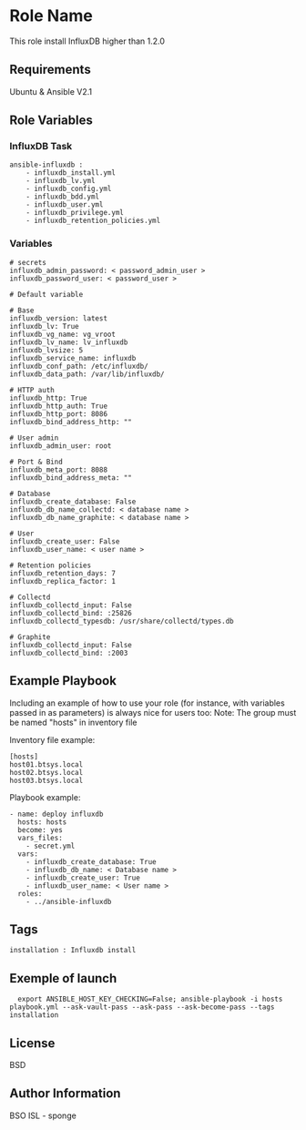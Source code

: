 Role Name
=========

This role install InfluxDB higher than 1.2.0

Requirements
------------

Ubuntu & Ansible V2.1

Role Variables
--------------

### InfluxDB Task

    ansible-influxdb :
        - influxdb_install.yml
        - influxdb_lv.yml
        - influxdb_config.yml
        - influxdb_bdd.yml
        - influxdb_user.yml
        - influxdb_privilege.yml
        - influxdb_retention_policies.yml

### Variables

    # secrets
    influxdb_admin_password: < password_admin_user >
    influxdb_password_user: < password_user >

    # Default variable

    # Base
    influxdb_version: latest
    influxdb_lv: True
    influxdb_vg_name: vg_vroot
    influxdb_lv_name: lv_influxdb
    influxdb_lvsize: 5
    influxdb_service_name: influxdb
    influxdb_conf_path: /etc/influxdb/
    influxdb_data_path: /var/lib/influxdb/

    # HTTP auth
    influxdb_http: True
    influxdb_http_auth: True
    influxdb_http_port: 8086
    influxdb_bind_address_http: ""

    # User admin
    influxdb_admin_user: root

    # Port & Bind
    influxdb_meta_port: 8088
    influxdb_bind_address_meta: ""

    # Database
    influxdb_create_database: False
    influxdb_db_name_collectd: < database name >
    influxdb_db_name_graphite: < database name >

    # User
    influxdb_create_user: False
    influxdb_user_name: < user name >

    # Retention policies
    influxdb_retention_days: 7
    influxdb_replica_factor: 1

    # Collectd
    influxdb_collectd_input: False
    influxdb_collectd_bind: :25826
    influxdb_collectd_typesdb: /usr/share/collectd/types.db

    # Graphite
    influxdb_collectd_input: False
    influxdb_collectd_bind: :2003

Example Playbook
----------------

Including an example of how to use your role (for instance, with variables passed in as parameters) is always nice for users too:
Note: The group must be named "hosts" in inventory file

Inventory file example:

    [hosts]
    host01.btsys.local
    host02.btsys.local
    host03.btsys.local

Playbook example:

    - name: deploy influxdb
      hosts: hosts
      become: yes
      vars_files:
        - secret.yml
      vars:
        - influxdb_create_database: True
        - influxdb_db_name: < Database name >
        - influxdb_create_user: True
        - influxdb_user_name: < User name >
      roles:
        - ../ansible-influxdb

Tags
-----------------

    installation : Influxdb install

Exemple of launch
-----------------

      export ANSIBLE_HOST_KEY_CHECKING=False; ansible-playbook -i hosts playbook.yml --ask-vault-pass --ask-pass --ask-become-pass --tags installation

License
-------

BSD

Author Information
------------------

BSO ISL - sponge

